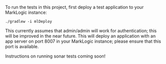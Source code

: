 To run the tests in this project, first deploy a test application to your MarkLogic instance:

    ./gradlew -i mlDeploy

This currently assumes that admin/admin will work for authentication; this will be improved in the near future. 
This will deploy an application with an app server on port 8007 in your MarkLogic instance; please ensure that 
this port is available. 

Instructions on running sonar tests coming soon!
